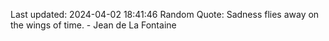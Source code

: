 Last updated: 2024-04-02 18:41:46
Random Quote: Sadness flies away on the wings of time. - Jean de La Fontaine